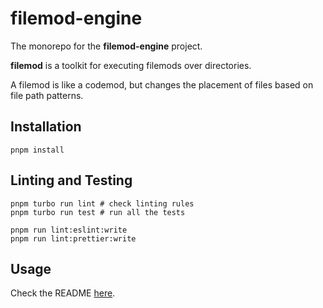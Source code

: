 # filemod-engine

The monorepo for the **filemod-engine** project.

**filemod** is a toolkit for executing filemods over directories.

A filemod is like a codemod, but changes the placement of files based on file path patterns.

## Installation

    pnpm install

## Linting and Testing

    pnpm turbo run lint # check linting rules
    pnpm turbo run test # run all the tests

    pnpm run lint:eslint:write
    pnpm run lint:prettier:write

## Usage

Check the README [here](./packages/filemod/README.md).
